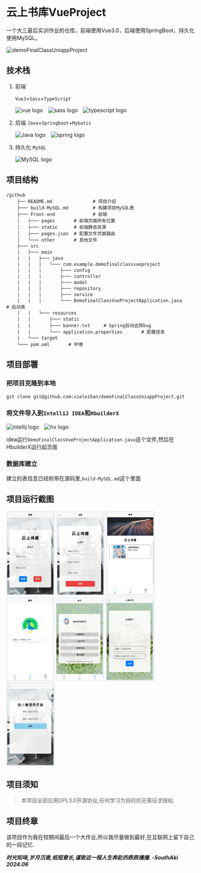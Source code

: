 # 云上书库VueProject

一个大三最后实训作业的仓库，前端使用Vue3.0，后端使用SpringBoot，持久化使用MySQL。



![demoFinalClassUniappProject](https://socialify.git.ci/xieleihan/demoFinalClassUniappProject/image?description=1&font=Source%20Code%20Pro&forks=1&issues=1&language=1&logo=https%3A%2F%2Favatars.githubusercontent.com%2Fu%2F57227318%3Fv%3D4&name=1&owner=1&pattern=Floating%20Cogs&pulls=1&stargazers=1&theme=Light)

## 技术栈

1. 前端

	`Vue3`+`Sass`+`TypeScript`
	<div align="left">
    <img src="https://fastly.jsdelivr.net/gh/devicons/devicon/icons/vuejs/vuejs-original.svg" height="45" alt="vue logo"  />
    <img width="6" />
    <img src="https://fastly.jsdelivr.net/gh/devicons/devicon/icons/sass/sass-original.svg" height="45" alt="sass logo"  />
    <img width="6" />
    <img src="https://fastly.jsdelivr.net/gh/devicons/devicon/icons/typescript/typescript-original.svg" height="45" alt="typescript logo"  />
    </div>
2. 后端
	`Java`+`Springboot`+`Mybatis`
	
   <div align="left">
    <img src="https://fastly.jsdelivr.net/gh/devicons/devicon/icons/java/java-original.svg" height="45" alt="Java logo"  />
    <img width="6" />
    <img src="https://fastly.jsdelivr.net/gh/devicons/devicon/icons/spring/spring-original.svg" height="45" alt="spring logo"  />
    </div>
3. 持久化
	`MySQL`
	
	<div align="left">
	  <img src="https://fastly.jsdelivr.net/gh/devicons/devicon/icons/mysql/mysql-original.svg" height="45" alt="MySQL logo"  />
	</div>

## 项目结构

```text
/github
    ├── README.md               # 项目介绍
    ├─── build-MySQL.md         # 构建项目MySQL表
    ├─── Front-end              # 前端
    │   ├─── pages       # 前端页面所有位置
    │   ├─── static      # 前端静态资源
    │   ├─── pages.json  # 配置文件页面路由
    │   └─── other       # 其他文件
    ├─── src
    │   ├─── main
    |   |   ├─── java
    |   |   |   └─── com.example.demofinalclassvueproject
    |   |   |       ├─── config
    |   |   |       ├─── controller
    |   |   |       ├─── model
    |   |   |       ├─── repository
    |   |   |       ├─── service
    |   |   |       └─── DemoFinalClassVueProjectApplication.java       # 启动类
    |   |   └─── resources
    |   |       ├─── static
    |   |       ├─── banner.txt     # Spring启动去除bug
    |   |       └─── application.properties       # 配置信息
    |   └─── target
    └─── pom.xml       # 环境
```

## 项目部署

### 把项目克隆到本地

```text
git clone git@github.com:xieleihan/demoFinalClassUniappProject.git
```

### 将文件导入到`IntelliJ IDEA`和`HbuilderX`

<div align="left">
 <img src="https://fastly.jsdelivr.net/gh/devicons/devicon/icons/intellij/intellij-original.svg" height="45" alt="intellij logo"  />
 <img width="6" />
 <img src="	https://hx.dcloud.net.cn/static/icon/hx.png" height="45" alt="hx logo"  />
 </div>

idea运行`DemoFinalClassVueProjectApplication.java`这个文件,然后在HbuilderX运行起页面

### 数据库建立

建立的表信息已经附带在源码里,`build-MySQL.md`这个里面



## 项目运行截图

<div align="left">
    <img src="./publicImages/1.png" alt="登录页" style="zoom:25%;" />
    <img src="./publicImages/2.png" alt="注册页" style="zoom:25%;" />
    <img src="./publicImages/3.png" alt="首页" style="zoom:25%;" />
    <img src="./publicImages/4.png" alt="搜索" style="zoom:25%;" />
    <img src="./publicImages/5.png" alt="关于" style="zoom:25%;" />
    <img src="./publicImages/6.png" alt="上传文件" style="zoom:25%;" />
    <img src="./publicImages/7.png" alt="管理员页面" style="zoom:25%;" />
</div>

## 项目须知

> 本项目全部应用GPL3.0开源协议,任何学习为目的的无需征求授权.

## 项目终章

该项目作为我在校期间最后一个大作业,所以我尽量做到最好,在互联网上留下自己的一段记忆.

***时光知味,岁月沉香,纸短意长,谨致这一程人生奔赴的跌跌撞撞.  -SouthAki 2024.06***

